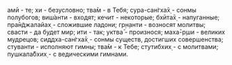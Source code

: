амӣ - те; хи - безусловно; тва̄м - в Тебя; сура-сан̇гха̄х̣ - сонмы полубогов; виш́анти - входят; кечит - некоторые; бхӣта̄х̣ - напуганные; пра̄н̃джалайах̣ - сложившие ладони; гр̣н̣анти - возносят молитвы; свасти - да будет мир; ити - так; уктва̄ - произнося; маха̄-р̣ши - великих мудрецов; сиддха-сан̇гха̄х̣ - сонмы существ, достигших совершенства; стуванти - исполняют гимны; тва̄м - к Тебе; стутибхих̣ - с молитвами; пушкала̄бхих̣ - с ведическими гимнами.